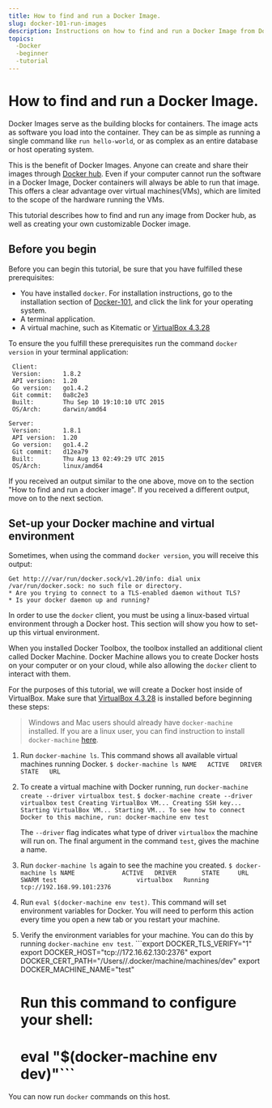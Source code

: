 ```yaml
---
title: How to find and run a Docker Image.
slug: docker-101-run-images
description: Instructions on how to find and run a Docker Image from Docker hub, and the function of Docker Images.
topics:
  -Docker
  -beginner
  -tutorial
---
```


# How to find and run a Docker Image.

Docker Images serve as the building blocks for containers. The image acts
as software you load into the container. They can be as simple as running a single command like `run hello-world`, or as complex as an entire database or host operating system.

This is the benefit of Docker Images. Anyone can create and share their images through [Docker hub](https://hub.docker.com/). Even if your computer cannot run the software in a Docker Image, Docker containers will always be able to run that image. This offers a clear advantage over virtual machines(VMs), which are limited to the scope of the hardware running the VMs.

This tutorial describes how to find and run any image from Docker hub, as well as creating your own customizable Docker image.

## Before you begin

Before you can begin this tutorial, be sure that you have fulfilled these prerequisites:

* You have installed `docker`. For installation instructions, go to the installation section of [Docker-101](docker-101-introduction-docker), and click the link for your operating system.
* A terminal application.
* A virtual machine, such as Kitematic or [VirtualBox 4.3.28](https://www.virtualbox.org/wiki/Downloads)

To ensure the you fulfill these prerequisites run the command `docker version` in your terminal application:

```$ docker version
 Client:
 Version:      1.8.2
 API version:  1.20
 Go version:   go1.4.2
 Git commit:   0a8c2e3
 Built:        Thu Sep 10 19:10:10 UTC 2015
 OS/Arch:      darwin/amd64

Server:
 Version:      1.8.1
 API version:  1.20
 Go version:   go1.4.2
 Git commit:   d12ea79
 Built:        Thu Aug 13 02:49:29 UTC 2015
 OS/Arch:      linux/amd64
 ```

If you received an output similar to the one above, move on to the section "How to find and run a docker image". If you received a different output, move on to the next section.

## Set-up your Docker machine and virtual environment

Sometimes, when using the command `docker version`, you will receive this output:

```$ docker info
Get http:///var/run/docker.sock/v1.20/info: dial unix /var/run/docker.sock: no such file or directory.
* Are you trying to connect to a TLS-enabled daemon without TLS?
* Is your docker daemon up and running?
```
In order to use the `docker` client, you must be using a linux-based virtual environment through a Docker host. This section will show you how to set-up this virtual environment.

When you installed Docker Toolbox, the toolbox installed an additional client called Docker Machine. Docker Machine allows you to create Docker hosts on your computer or on your cloud, while also allowing the `docker` client to interact with them.

For the purposes of this tutorial, we will create a Docker host inside of VirtualBox. Make sure that [VirtualBox 4.3.28](https://www.virtualbox.org/wiki/Downloads) is installed before beginning these steps:

> Windows and Mac users should already have `docker-machine` installed. If you are a linux user, you can find instruction to install `docker-machine` [here](https://docs.docker.com/machine/install-machine/).

1. Run `docker-machine ls`. This command shows all available virtual machines running Docker. ```$ docker-machine ls NAME   ACTIVE   DRIVER   STATE   URL```

2. To create a virtual machine with Docker running, run `docker-machine create --driver virtualbox test`.  ```$ docker-machine create --driver virtualbox test
   Creating VirtualBox VM...
   Creating SSH key...
   Starting VirtualBox VM...
   Starting VM...
   To see how to connect Docker to this machine, run: docker-machine env test```

   The `--driver` flag indicates what type of driver `virtualbox` the machine will run on. The final argument in the command `test`, gives the machine a name.

3. Run `docker-machine ls` again to see the machine you created. ```$ docker-machine ls
   NAME             ACTIVE   DRIVER       STATE     URL                         SWARM
   test                      virtualbox   Running   tcp://192.168.99.101:2376```

4. Run `eval $(docker-machine env test)`. This command will set environment variables for Docker. You will need to perform this action every time you open a new tab or you restart your machine.

5. Verify the environment variables for your machine. You can do this by running `docker-machine env test`. ```export DOCKER_TLS_VERIFY="1"
   export DOCKER_HOST="tcp://172.16.62.130:2376"
   export DOCKER_CERT_PATH="/Users/<your username>/.docker/machine/machines/dev"
   export DOCKER_MACHINE_NAME="test"
   # Run this command to configure your shell:
   # eval "$(docker-machine env dev)"```

You can now run `docker` commands on this host.

## 
